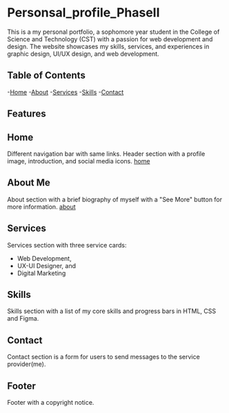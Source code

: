 # Personsal_profile_PhaseII

This is a my personal portfolio, a sophomore year student in the College of Science and Technology (CST) with a passion for web development and design. The website showcases my skills, services, and experiences in graphic design, UI/UX design, and web development.

## Table of Contents
-[Home](#home)
-[About](#about-me)
-[Services](#services)
-[Skills](#skills)
-[Contact](#contact)

## Features

## Home
Different navigation bar with same links.
Header section with a profile image, introduction, and social media icons.
[home](profile.jpg)


## About Me
About section with a brief biography of myself with a "See More" button for more information.
[about](intro.jpg)


## Services
Services section with three service cards:
- Web Development, 
- UX-UI Designer, and 
- Digital Marketing


## Skills
Skills section with a list of my core skills and progress bars in HTML, CSS and Figma.


## Contact
Contact section is a form for users to send messages to the service provider(me).


## Footer
Footer with a copyright notice.

